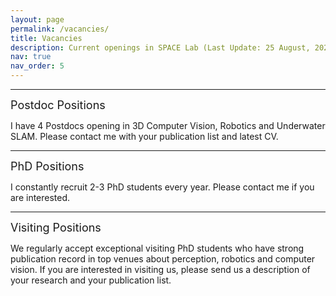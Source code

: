 ```yaml
---
layout: page
permalink: /vacancies/
title: Vacancies
description: Current openings in SPACE Lab (Last Update: 25 August, 2024)
nav: true
nav_order: 5
---
```


---
<font size="4"> Postdoc Positions </font>

I have 4 Postdocs opening in 3D Computer Vision, Robotics and Underwater SLAM. Please contact me with your publication list and latest CV.

---
<font size="4"> PhD Positions </font>

I constantly recruit 2-3 PhD students every year. Please contact me if you are interested. 

---
<font size="4"> Visiting Positions </font>

We regularly accept exceptional visiting PhD students who have strong publication record in top venues about perception, robotics and computer vision. If you are interested in visiting us, please send us a description of your research and your publication list.
